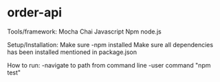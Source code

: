 # order-api

Tools/framework:
Mocha
Chai
Javascript
Npm
node.js

Setup/Installation:
Make sure -npm installed
Make sure all dependencies has been installed mentioned in package.json

How to run:
-navigate to path from command line 
-user command "npm test"

